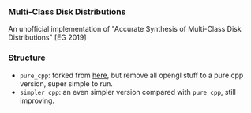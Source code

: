 ### Multi-Class Disk Distributions
An unofficial implementation of "Accurate Synthesis of Multi-Class Disk Distributions" [EG 2019]

### Structure
* ```pure_cpp```: forked from [here](https://github.com/Helios77760/ASMCDD), but remove all opengl stuff to a pure cpp version, super simple to run.
* ```simpler_cpp```: an even simpler version compared with ```pure_cpp```, still improving.


